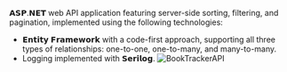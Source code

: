 
𝗔𝗦𝗣.𝗡𝗘𝗧 web API application featuring server-side sorting, filtering, and pagination, implemented using the following technologies:

- 𝗘𝗻𝘁𝗶𝘁𝘆 𝗙𝗿𝗮𝗺𝗲𝘄𝗼𝗿𝗸 with a code-first approach, supporting all three types of relationships: one-to-one, one-to-many, and many-to-many.
- Logging implemented with 𝗦𝗲𝗿𝗶𝗹𝗼𝗴.
![BookTrackerAPI](https://github.com/CirjanBogdan/BookTracker/assets/124176929/8255ecb5-f48b-4034-83cd-3b4bf972f22f)
